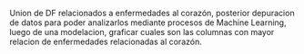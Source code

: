 Union de DF relacionados a enfermedades al corazón, posterior depuracion de datos para poder analizarlos mediante procesos de Machine Learning, luego de una modelacion, graficar cuales son las columnas con mayor relacion de enfermedades relacionadas al corazón.

